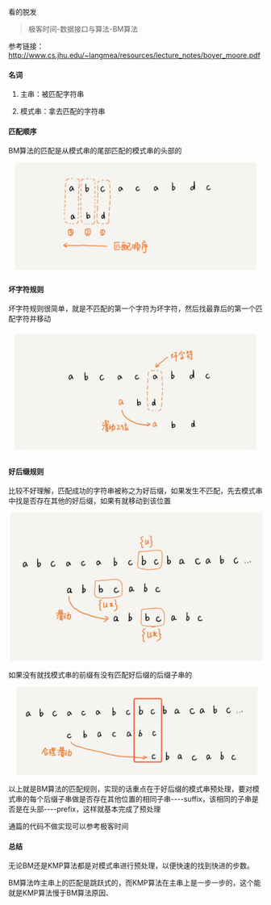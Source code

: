 看的脱发

> 极客时间-数据接口与算法-BM算法

参考链接：http://www.cs.jhu.edu/~langmea/resources/lecture_notes/boyer_moore.pdf

#### 名词

1. 主串：被匹配字符串

2. 模式串：拿去匹配的字符串

#### 匹配顺序

BM算法的匹配是从模式串的尾部匹配的模式串的头部的

![bm1](../assets/bm1.jpg)

#### 坏字符规则

坏字符规则很简单，就是不匹配的第一个字符为坏字符，然后找最靠后的第一个匹配字符并移动

![bm2](../assets/bm2.jpg)


#### 好后缀规则

比较不好理解，匹配成功的字符串被称之为好后缀，如果发生不匹配，先去模式串中找是否存在其他的好后缀，如果有就移动到该位置

![bm3](../assets/bm3.jpg)

如果没有就找模式串的前缀有没有匹配好后缀的后缀子串的

![bm4](../assets/bm4.png)

以上就是BM算法的匹配规则，实现的话重点在于好后缀的模式串预处理，要对模式串的每个后缀子串做是否存在其他位置的相同子串----suffix，该相同的子串是否是在头部----prefix，这样就基本完成了预处理

通篇的代码不做实现可以参考极客时间

#### 总结

无论BM还是KMP算法都是对模式串进行预处理，以便快速的找到快进的步数。

BM算法咋主串上的匹配是跳跃式的，而KMP算法在主串上是一步一步的，这个能就是KMP算法慢于BM算法原因、
